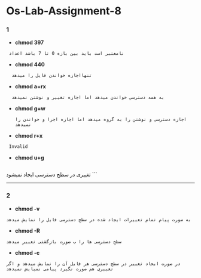 # Os-Lab-Assignment-8

### 1
- **chmod 397**

 ```shell
  نامعتبر است باید بین بازه 0 تا 7 باشد اعداد 
```
- **chmod 440**
 ```shell
   تنهااجازه خواندن فایل را میدهد  
 ```
- **chmod a=rx**
 ```shell
   به همه دسترسی خواندن میدهد اما اجازه تغییر و نوشتن نمیدهد
```
- **chmod g=w**
   ```shell
  اجازه دسترسی و نوشتن را به گروه میدهد اما اجازه اجرا و خواندن را نمیدهد
  ```
- **chmod r+x**
 ```shell
  Invalid
   ```
   
 - **chmod u+g**
   ```shell
تغییری در سطح دسترسی ایجاد نمیشود
    ```
___________________________________________________________________________________________________________________________________________________________________________
 
### 2
- **chmod -v**
```shell
به صورت پیام تمام تغییرات ایجاد شده در سطح دسترسی فایل را نمایش میدهد
```
- **chmod -R**
```shell
سطح دسترسی ها را ب صورت بازگشتی تغییر میدهد
```
- **chmod -c**
 ```shell
در صورت ایجاد تغییر در سطح دسترسی هر فایل آن را نمایش میدهد و اگر تغییری هم صورت نگیرد پیامی نمیایش نمیدهد
```

